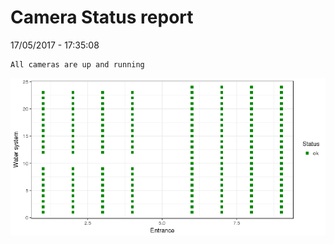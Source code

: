 Camera Status report
================
17/05/2017 - 17:35:08

    All cameras are up and running

![](camreport_files/figure-markdown_github/unnamed-chunk-2-1.png)
